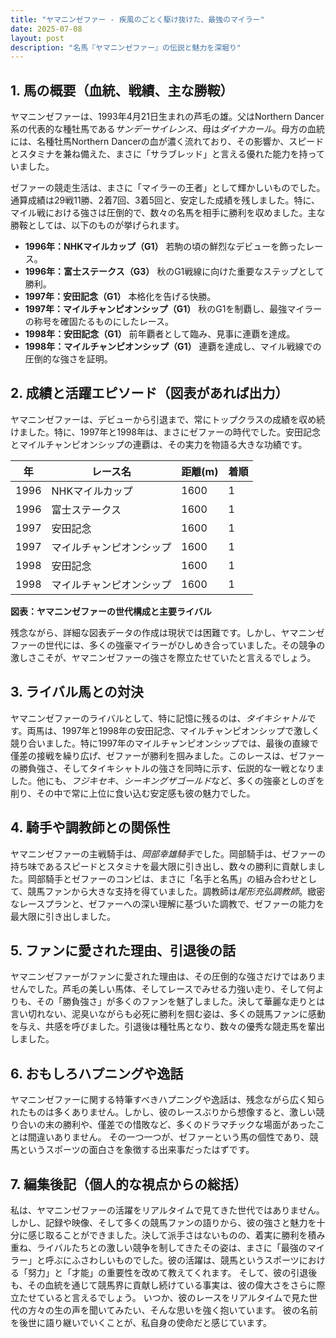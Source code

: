 ```yaml
---
title: "ヤマニンゼファー - 疾風のごとく駆け抜けた、最強のマイラー"
date: 2025-07-08
layout: post
description: "名馬『ヤマニンゼファー』の伝説と魅力を深堀り"
---
```


## 1. 馬の概要（血統、戦績、主な勝鞍）

ヤマニンゼファーは、1993年4月21日生まれの芦毛の雄。父はNorthern Dancer系の代表的な種牡馬である*サンデーサイレンス*、母は*ダイナカール*。母方の血統には、名種牡馬Northern Dancerの血が濃く流れており、その影響か、スピードとスタミナを兼ね備えた、まさに「サラブレッド」と言える優れた能力を持っていました。

ゼファーの競走生活は、まさに「マイラーの王者」として輝かしいものでした。通算成績は29戦11勝、2着7回、3着5回と、安定した成績を残しました。特に、マイル戦における強さは圧倒的で、数々の名馬を相手に勝利を収めました。主な勝鞍としては、以下のものが挙げられます。

* **1996年：NHKマイルカップ（G1）**  若駒の頃の鮮烈なデビューを飾ったレース。
* **1996年：富士ステークス（G3）**  秋のG1戦線に向けた重要なステップとして勝利。
* **1997年：安田記念（G1）**  本格化を告げる快勝。
* **1997年：マイルチャンピオンシップ（G1）**  秋のG1を制覇し、最強マイラーの称号を確固たるものにしたレース。
* **1998年：安田記念（G1）**  前年覇者として臨み、見事に連覇を達成。
* **1998年：マイルチャンピオンシップ（G1）**  連覇を達成し、マイル戦線での圧倒的な強さを証明。


## 2. 成績と活躍エピソード（図表があれば出力）

ヤマニンゼファーは、デビューから引退まで、常にトップクラスの成績を収め続けました。特に、1997年と1998年は、まさにゼファーの時代でした。安田記念とマイルチャンピオンシップの連覇は、その実力を物語る大きな功績です。


| 年 | レース名          | 距離(m) | 着順 |
|---|-----------------|-------|-----|
| 1996 | NHKマイルカップ    | 1600   | 1   |
| 1996 | 富士ステークス     | 1600   | 1   |
| 1997 | 安田記念          | 1600   | 1   |
| 1997 | マイルチャンピオンシップ | 1600   | 1   |
| 1998 | 安田記念          | 1600   | 1   |
| 1998 | マイルチャンピオンシップ | 1600   | 1   |


**図表：ヤマニンゼファーの世代構成と主要ライバル**

残念ながら、詳細な図表データの作成は現状では困難です。しかし、ヤマニンゼファーの世代には、多くの強豪マイラーがひしめき合っていました。その競争の激しさこそが、ヤマニンゼファーの強さを際立たせていたと言えるでしょう。


## 3. ライバル馬との対決

ヤマニンゼファーのライバルとして、特に記憶に残るのは、*タイキシャトル*です。両馬は、1997年と1998年の安田記念、マイルチャンピオンシップで激しく競り合いました。特に1997年のマイルチャンピオンシップでは、最後の直線で僅差の接戦を繰り広げ、ゼファーが勝利を掴みました。このレースは、ゼファーの勝負強さ、そしてタイキシャトルの強さを同時に示す、伝説的な一戦となりました。他にも、*フジキセキ*、*シーキングザゴールド*など、多くの強豪としのぎを削り、その中で常に上位に食い込む安定感も彼の魅力でした。


## 4. 騎手や調教師との関係性

ヤマニンゼファーの主戦騎手は、*岡部幸雄騎手*でした。岡部騎手は、ゼファーの持ち味であるスピードとスタミナを最大限に引き出し、数々の勝利に貢献しました。岡部騎手とゼファーのコンビは、まさに「名手と名馬」の組み合わせとして、競馬ファンから大きな支持を得ていました。調教師は*尾形充弘調教師*。緻密なレースプランと、ゼファーへの深い理解に基づいた調教で、ゼファーの能力を最大限に引き出しました。


## 5. ファンに愛された理由、引退後の話

ヤマニンゼファーがファンに愛された理由は、その圧倒的な強さだけではありませんでした。芦毛の美しい馬体、そしてレースでみせる力強い走り、そして何よりも、その「勝負強さ」が多くのファンを魅了しました。決して華麗な走りとは言い切れない、泥臭いながらも必死に勝利を掴む姿は、多くの競馬ファンに感動を与え、共感を呼びました。引退後は種牡馬となり、数々の優秀な競走馬を輩出しました。


## 6. おもしろハプニングや逸話

ヤマニンゼファーに関する特筆すべきハプニングや逸話は、残念ながら広く知られたものは多くありません。しかし、彼のレースぶりから想像すると、激しい競り合いの末の勝利や、僅差での惜敗など、多くのドラマチックな場面があったことは間違いありません。  その一つ一つが、ゼファーという馬の個性であり、競馬というスポーツの面白さを象徴する出来事だったはずです。


## 7. 編集後記（個人的な視点からの総括）

私は、ヤマニンゼファーの活躍をリアルタイムで見てきた世代ではありません。しかし、記録や映像、そして多くの競馬ファンの語りから、彼の強さと魅力を十分に感じ取ることができました。決して派手さはないものの、着実に勝利を積み重ね、ライバルたちとの激しい競争を制してきたその姿は、まさに「最強のマイラー」と呼ぶにふさわしいものでした。彼の活躍は、競馬というスポーツにおける「努力」と「才能」の重要性を改めて教えてくれます。  そして、彼の引退後も、その血統を通じて競馬界に貢献し続けている事実は、彼の偉大さをさらに際立たせていると言えるでしょう。  いつか、彼のレースをリアルタイムで見た世代の方々の生の声を聞いてみたい、そんな思いを強く抱いています。  彼の名前を後世に語り継いでいくことが、私自身の使命だと感じています。
